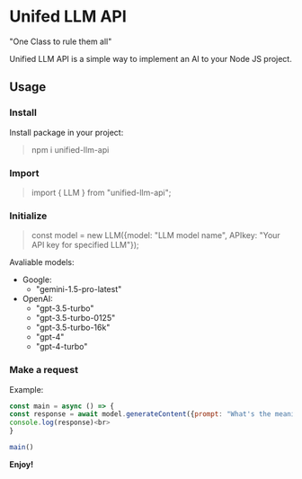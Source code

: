 # Unifed LLM API

"One Class to rule them all"

Unified LLM API is a simple way to implement an AI to your Node JS project. 

## Usage

### Install

Install package in your project:

> npm i unified-llm-api

### Import

> import { LLM } from "unified-llm-api";

### Initialize

> const model = new LLM({model: "LLM model name", APIkey: "Your API key for specified LLM"});

Avaliable models: 
 * Google: 
    - "gemini-1.5-pro-latest"
 * OpenAI:
    - "gpt-3.5-turbo"
    - "gpt-3.5-turbo-0125"
    - "gpt-3.5-turbo-16k"
    - "gpt-4"
    - "gpt-4-turbo"

### Make a request

Example: 
```javascript
const main = async () => {
const response = await model.generateContent({prompt: "What's the meaning of life?"})
console.log(response)<br>
}

main()
```

**Enjoy!**
